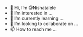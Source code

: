- 👋 Hi, I’m @Nishatalele
- 👀 I’m interested in ...
- 🌱 I’m currently learning ...
- 💞️ I’m looking to collaborate on ...
- 📫 How to reach me ...

<!---
Nishatalele/Nishatalele is a ✨ special ✨ repository because its `README.md` (this file) appears on your GitHub profile.
You can click the Preview link to take a look at your changes.
--->
